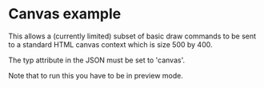 # Canvas example

This allows a (currently limited) subset of basic draw commands to be sent to a standard HTML canvas context which is size 500 by 400.

The typ attribute in the JSON must be set to 'canvas'.

Note that to run this you have to be in preview mode.




